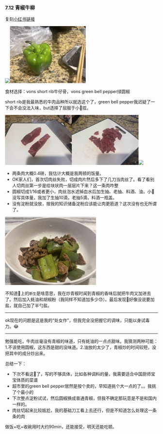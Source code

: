 ### 7.12 青椒牛柳

复刻[小红书链接](http://xhslink.com/bmDxcs)

<img src="https://raw.githubusercontent.com/AegeanYan/ImageBed/main/IMG_3850.jpg" width="250px" /><img src="https://raw.githubusercontent.com/AegeanYan/ImageBed/main/IMG_3851.JPG" width="250px" />

食材选择：vons short rib牛仔骨，vons green bell pepper绿圆椒

short rib是我最熟悉的牛肉品种所以就选这个了，green bell pepper我迟疑了一下会不会没法入味，but选择了屈服于小🍠捏。

<img src="https://raw.githubusercontent.com/AegeanYan/ImageBed/main/IMG_3852.jpg" width="220px" /><img src="https://raw.githubusercontent.com/AegeanYan/ImageBed/main/IMG_3853.JPG" width="220px"/><img src="https://raw.githubusercontent.com/AegeanYan/ImageBed/main/IMG_3854.jpg" width="220px" />

- 两条肉大概0.4磅，我估计大概是我两顿的饭量。
- OK家人们，首次切肉丝失败，切成肉片然后多下了几刀当肉丝了。看了看别人切肉丝第一步是给块状肉一层层片下来？这一条肉咋整
- 圆椒切成1/16或者更小，肉丝泡水滤掉血水后加生抽、老抽、料酒、油，小🍠没写具体量，我加了生抽10滴，老抽5滴，料酒一瓶盖。
- 没有淀粉就没放，按我的知识储备淀粉应该能让肉更筋道？这次没有也无所谓了。

<img src="https://raw.githubusercontent.com/AegeanYan/ImageBed/main/IMG_3856.JPG" width="300px"/>

不知道🍠上的`断生`是啥意思，我在炒青椒时闻到青椒的香味后就把牛肉又加进去了。然后加入蚝油和胡椒粉（我同样不知道加多少:sweat:）。最后发现🍠好像没说要加盐，就自己加了半勺盐。

------

ok现在的问题是这是我的“处女作”，但我完全没把握它的调味，只能以身试毒力。:joy:

------

勉强能吃，牛肉丝毫没有青椒的味道，只有蚝油的一点点甜味。我猜测两种可能：1.不该使用圆椒，这东西是甜的没味道。2.油放的太少了，青椒炒的时间较短，没把其中的成分炒出来。



总结一下：

- 下次不看这🍠了，写的不够具体，比如各种调料的量，我需要适合中国厨师宝宝体质的菜谱
- 超市里的green bell pepper居然是按个卖的，早知道挑个大一点的了。。我挑了个最小的
- 下次整点淀粉试试，然后圆椒换成普通青椒，但我不确定那玩意是不是和国内一样的。
- 肉丝切起来比较尴尬，我的基础刀工看上去还行，但是不知道怎么处理这一条条的肉



做饭+吃+收碗用时大约90min，还能接受，明天还能吃顿。

